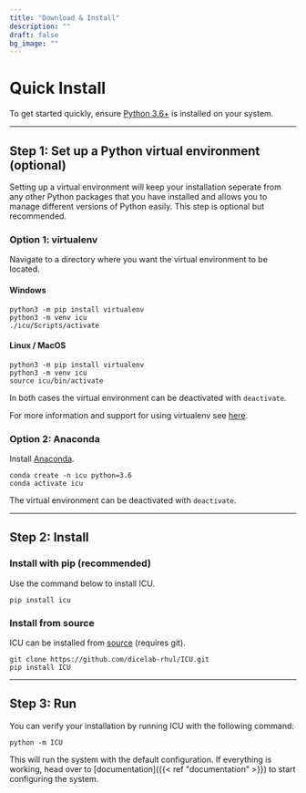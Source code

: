 ```yaml
---
title: "Download & Install"
description: ""
draft: false
bg_image: ""
---
```


# Quick Install

To get started quickly, ensure [Python 3.6+](https://www.python.org/downloads/) is installed on your system.

--------------------- 

## Step 1: Set up a Python virtual environment (optional)

Setting up a virtual environment will keep your installation seperate from any other Python packages that you have installed and allows you to manage different versions of Python easily. This step is optional but recommended.

### Option 1: virtualenv

Navigate to a directory where you want the virtual environment to be located.

#### Windows

```
python3 -m pip install virtualenv
python3 -m venv icu
./icu/Scripts/activate
```

#### Linux / MacOS

```
python3 -m pip install virtualenv
python3 -m venv icu
source icu/bin/activate
```

In both cases the virtual environment can be deactivated with `deactivate`.

For more information and support for using virtualenv see [here](https://docs.python.org/3/library/venv.html).

### Option 2: Anaconda

Install [Anaconda](https://docs.anaconda.com/anaconda/install/).
```
conda create -n icu python=3.6
conda activate icu
```

The virtual environment can be deactivated with `deactivate`.

------------------------ 

## Step 2: Install

### Install with pip (recommended)

Use the command below to install ICU. 

```
pip install icu
```

### Install from source

ICU can be installed from [source](https://github.com/dicelab-rhul/ICU) (requires git).

```
git clone https://github.com/dicelab-rhul/ICU.git
pip install ICU
```

-------------------------- 

## Step 3: Run

You can verify your installation by running ICU with the following command:
```
python -m ICU
```

This will run the system with the default configuration. If everything is working, head over to [documentation]({{< ref "documentation" >}}) to start configuring the system. 